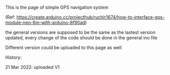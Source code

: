 This is the page of simple GPS navigation system

(Ref: https://create.arduino.cc/projecthub/ruchir1674/how-to-interface-gps-module-neo-6m-with-arduino-8f90ad)

the general versions are supposed to be the same as the lastest version updated, every change of the code should be done in the general ino file

Different version could be uploaded to this page as well

History:

21 Mar 2022: uploaded V1

